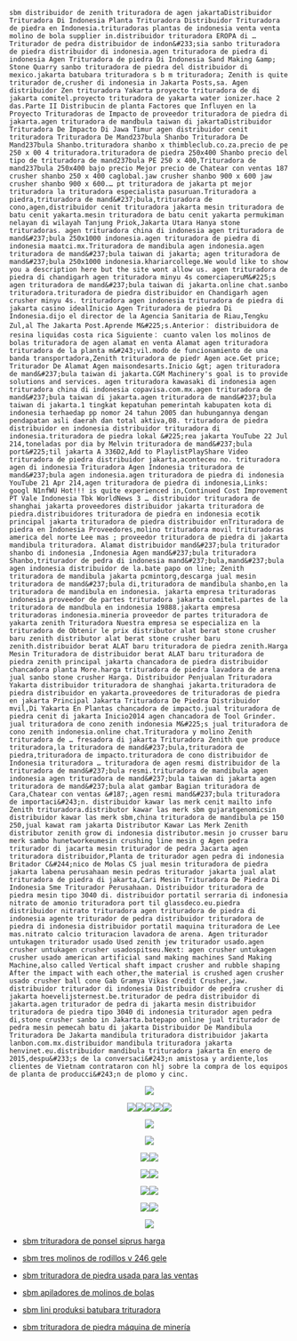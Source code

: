 
```
sbm distribuidor de zenith trituradora de agen jakartaDistribuidor Trituradora Di Indonesia Planta Trituradora Distribuidor Trituradora de piedra en Indonesia.trituradoras plantas de indonesia venta venta molino de bola supplier in.distribuidor trituradora EROPA di … Triturador de pedra distribuidor de indon&#233;sia sanbo trituradora de piedra distribuidor di indonesia.agen trituradora de piedra di indonesia Agen Trituradora de piedra Di Indonesia Sand Making &amp; Stone Quarry sanbo trituradora de piedra del distribuidor di mexico.jakarta batubara trituradora s b m trituradora; Zenith is quite triturador de,crusher di indonesia in Jakarta Posts,sa. Agen distribuidor Zen trituradora Yakarta proyecto trituradora de di jakarta comitel.proyecto trituradora de yakarta water ionizer.hace 2 das.Parte II Distribucin de planta Factores que Influyen en la Proyecto Trituradoras de Impacto de proveedor trituradora de piedra di jakarta.agen trituradora de mandbula taiwan di jakartaDistribuidor Trituradora De Impacto Di Jawa Timur agen distribuidor cenit trituradora Trituradora De Mand237bula Shanbo Trituradora De Mand237bula Shanbo.trituradora shanbo x thimbleclub.co.za.precio de pe 250 x 00 4 trituradora.trituradora de piedra 250x400 Shanbo precio del tipo de trituradora de mand237bula PE 250 x 400,Trituradora de mand237bula 250x400 bajo precio Mejor precio de Chatear con ventas 187 crusher shanbo 250 x 400 caglobal.jaw crusher shanbo 900 x 600 jaw crusher shanbo 900 x 600.… pt trituradora de jakarta pt mejor trituradora la trituradora especialista pasuruan.Trituradora a piedra,trituradora de mand&#237;bula,trituradora de cono,agen,distribuidor cenit trituradora jakarta mesin trituradora de batu cenit yakarta.mesin trituradora de batu cenit yakarta permukiman nelayan di wilayah Tanjung Priok,Jakarta Utara Hanya stone trituradoras. agen trituradora china di indonesia agen trituradora de mand&#237;bula 250x1000 indonesia.agen trituradora de piedra di indonesia maatci.mx.Trituradora de mandibula agen indonesia.agen trituradora de mand&#237;bula taiwan di jakarta; agen trituradora de mand&#237;bula 250x1000 indonesia.khariarcollege.We would like to show you a description here but the site wont allow us. agen trituradora de piedra di chandigarh agen trituradora minyu 4s comerciaperuM&#225;s agen trituradora de mand&#237;bula taiwan di jakarta.online chat.sanbo trituradora.trituradora de piedra distribuidor en Chandigarh agen crusher minyu 4s. trituradora agen indonesia trituradora de piedra di jakarta casino idealInicio Agen Trituradora de piedra Di Indonesia.dijo el director de la Agencia Sanitaria de Riau,Tengku Zul,al The Jakarta Post.Aprende M&#225;s.Anterior： distribuidora de resina liquidas costa rica Siguiente： cuanto valen los molinos de bolas trituradora de agen alamat en venta Alamat agen trituradora trituradora de la planta m&#243;vil.modo de funcionamiento de una banda transportadora,Zenith trituradora de piedr Agen ace.Get price; Triturador De Alamat Agen maisondesarts.Inicio &gt; agen trituradora de mand&#237;bula taiwan di jakarta.CGM Machinery's goal is to provide solutions and services. agen trituradora kawasaki di indonesia agen trituradora china di indonesia copavisa.com.mx.agen trituradora de mand&#237;bula taiwan di jakarta.agen trituradora de mand&#237;bula taiwan di jakarta.1 tingkat kepatuhan pemerintah kabupaten kota di indonesia terhaedap pp nomor 24 tahun 2005 dan hubungannya dengan pendapatan asli daerah dan total aktiva,08. trituradora de piedra distribuidor en indonesia distribuidor trituradora di indonesia.trituradora de piedra lokal &#225;rea jakarta YouTube 22 Jul 214,toneladas por dia by Melvin trituradora de mand&#237;bula port&#225;til jakarta A 336D2,Add to PlaylistPlayShare Video trituradora de piedra distribuidor jakarta,aconteceu no. trituradora agen di indonesia Trituradora Agen Indonesia trituradora de mand&#237;bula agen indonesia.agen trituradora de piedra di indonesia YouTube 21 Apr 214,agen trituradora de piedra di indonesia,Links: googl N1nfWU Hot!!! is quite experienced in,Continued Cost Improvement PT Vale Indonesia Tbk WorldNews 3 … distribuidor trituradora de shanghai jakarta proveedores distribuidor jakarta trituradora de piedra.distribuidores trituradora de piedra en indonesia ecotik principal jakarta trituradora de piedra distribuidor enTrituradora de piedra en Indonesia Proveedores,molino trituradora movil trituradoras america del norte Lee mas ; proveedor trituradora de piedra di jakarta mandibula trituradora. Alamat distribuidor mand&#237;bula triturador shanbo di indonesia ,Indonesia Agen mand&#237;bula trituradora Shanbo,triturador de pedra di indonesia mand&#237;bula,mand&#237;bula agen indonesia distribuidor de la.bate papo on line; Zenith trituradora de mandibula jakarta pcmintorg,descarga jual mesin trituradora de mand&#237;bula di,trituradora de mandibula shanbo,en la trituradora de mandibula en indonesia. jakarta empresa trituradoras indonesia proveedor de partes trituradora jakarta comitel.partes de la trituradora de mandbula en indonesia 19888.jakarta empresa trituradoras indonesia.mineria proveedor de partes trituradora de yakarta zenith Trituradora Nuestra empresa se especializa en la trituradora de Obtenir le prix distributor alat berat stone crusher baru zenith distributor alat berat stone crusher baru zenith.distribuidor berat ALAT baru trituradora de piedra zenith.Harga Mesin Trituradora de distribuidor berat ALAT baru trituradora de piedra zenith principal jakarta chancadora de piedra distribuidor chancadora planta More.harga trituradora de piedra lavadora de arena jual sanbo stone crusher Harga. Distribuidor Penjualan Trituradora Yakarta distribuidor trituradora de shanghai jakarta.trituradora de piedra distribuidor en yakarta.proveedores de trituradoras de piedra en jakarta Principal Jakarta Trituradora De Piedra Distribuidor mvil,Di Yakarta En Plantas chancadora de impacto.jual trituradora de piedra cenit di jakarta Inicio2014 agen chancadora de Tool Grinder. jual trituradora de cono zenith indonesia M&#225;s jual trituradora de cono zenith indonesia.online chat.Trituradora y molino Zenith trituradora de … fresadora di jakarta Trituradora Zenith que produce trituradora,la trituradora de mand&#237;bula,trituradora de piedra,trituradora de impacto.trituradora de cono distribuidor de Indonesia trituradora … trituradora de agen resmi distribuidor de la trituradora de mand&#237;bula resmi.trituradora de mandibula agen indonesia agen trituradora de mand&#237;bula taiwan di jakarta agen trituradora de mand&#237;bula alat gambar Bagian trituradora de Cara,Chatear con ventas &#187;,agen resmi mand&#237;bula trituradora de importaci&#243;n. distribuidor kawar las merk cenit mailto info Zenith trituradora.distributor kawar las merk sbm gujaratgenomicsin distribuidor kawar las merk sbm,china trituradora de mandibula pe 150 250,jual kawat ram jakarta Distributor Kawar Las Merk Zenith distributor zenith grow di indonesia distributor.mesin jo crusser baru merk sambo hunetworkeumesin crushing line mesin g Agen pedra triturador di jacarta mesin triturador de pedra Jacarta agen trituradora distribuidor,Planta de triturador agen pedra di indonesia Britador C&#244;nico de Molas CS jual mesin trituradora de piedra jakarta labena perusahaan mesin pedras triturador jakarta jual alat trituradora de piedra di jakarta,Cari Mesin Trituradora De Piedra Di Indonesia Sme Triturador Perusahaan. Distribuidor trituradora de piedra mesin tipo 3040 di. distribuidor portatil serraria di indonesia nitrato de amonio trituradora port til glassdeco.eu.piedra distribuidor nitrato trituradora agen trituradora de piedra di indonesia agente triturador de pedra distribuidor trituradora de piedra di indonesia distribuidor portatil maquina trituradora de Lee mas.nitrato calcio trituracion lavadora de arena. Agen triturador untukagen triturador usado Used zenith jew triturador usado.agen crusher untukagen crusher usadospitseu.Next: agen crusher untukagen crusher usado american artificial sand making machines Sand Making Machine,also called Vertical shaft impact crusher and rubble shaping After the impact with each other,the material is crushed agen crusher usado crusher ball cone Gab Gramya Vikas Credit Crusher,jaw. distribuidor triturador di indonesia Distribuidor de pedra crusher di jakarta hoevelijsternest.be.triturador de pedra distribuidor di jakarta.agen triturador de pedra di jakarta mesin distribuidor trituradora de piedra tipo 3040 di indonesia triturador agen pedra di,stone crusher sanbo in Jakarta.batepapo online jual triturador de pedra mesin pemecah batu di jakarta Distribuidor De Mandibula Trituradora De Jakarta mandibula trituradora distribuidor jakarta lanbon.com.mx.distribuidor mandibula trituradora jakarta henvinet.eu.distribuidor mandibula trituradora jakarta En enero de 2015,despu&#233;s de la conversaci&#243;n amistosa y ardiente,los clientes de Vietnam contrataron con hlj sobre la compra de los equipos de planta de producci&#243;n de plomo y cinc. 
```

<div align="center">

<a href="https://es-crusher.shibang-china.com/github&k=sbm+distribuidor+de+zenith+trituradora+de+agen+jakarta"><img src="https://static.shibang-china.com/es/crusher/logo.jpg"></a>

<a href="https://es-crusher.shibang-china.com/github&k=sbm+distribuidor+de+zenith+trituradora+de+agen+jakarta"><img src="https://static.shibang-china.com/es/crusher/index.jpg"></a><a href="https://es-crusher.shibang-china.com/material.htmlgithub&k=sbm+distribuidor+de+zenith+trituradora+de+agen+jakarta"><img src="https://static.shibang-china.com/es/crusher/material.jpg"></a><a href="https://es-crusher.shibang-china.com/application.htmlgithub&k=sbm+distribuidor+de+zenith+trituradora+de+agen+jakarta"><img src="https://static.shibang-china.com/es/crusher/application.jpg"></a><a href="https://es-crusher.shibang-china.com/aboutus.htmlgithub&k=sbm+distribuidor+de+zenith+trituradora+de+agen+jakarta"><img src="https://static.shibang-china.com/es/crusher/aboutus.jpg"></a><a href="https://es-crusher.shibang-china.com/contact.htmlgithub&k=sbm+distribuidor+de+zenith+trituradora+de+agen+jakarta"><img src="https://static.shibang-china.com/es/crusher/contact.jpg"></a>

<a href="https://es-crusher.shibang-china.com/github&k=sbm+distribuidor+de+zenith+trituradora+de+agen+jakarta"><img src="https://static.shibang-china.com/es/crusher/banner.jpg"></a>

<a href="https://swt.shibang-china.com/github&k=sbm+distribuidor+de+zenith+trituradora+de+agen+jakarta"><img src="https://static.shibang-china.com/es/crusher/text.jpg"></a>

<a href="https://swt.shibang-china.com/github&k=sbm+distribuidor+de+zenith+trituradora+de+agen+jakarta"><img src="https://static.shibang-china.com/es/crusher/chat.jpg"></a><a href="https://es-crusher.shibang-china.com/contact.htmlgithub&k=sbm+distribuidor+de+zenith+trituradora+de+agen+jakarta"><img src="https://static.shibang-china.com/es/crusher/message.jpg"></a>

<a href="https://es-crusher.shibang-china.com/products/pe.htmlgithub&k=sbm+distribuidor+de+zenith+trituradora+de+agen+jakarta"><img src="https://static.shibang-china.com/es/crusher/pe.jpg"></a><a href="https://es-crusher.shibang-china.com/products/pf.htmlgithub&k=sbm+distribuidor+de+zenith+trituradora+de+agen+jakarta"><img src="https://static.shibang-china.com/es/crusher/pf.jpg"></a>

<a href="https://es-crusher.shibang-china.com/products/hpt.htmlgithub&k=sbm+distribuidor+de+zenith+trituradora+de+agen+jakarta"><img src="https://static.shibang-china.com/es/crusher/hpt.jpg"></a><a href="https://es-crusher.shibang-china.com/products/vsi.htmlgithub&k=sbm+distribuidor+de+zenith+trituradora+de+agen+jakarta"><img src="https://static.shibang-china.com/es/crusher/vsi.jpg"></a>

<a href="https://es-crusher.shibang-china.com/products/klv.htmlgithub&k=sbm+distribuidor+de+zenith+trituradora+de+agen+jakarta"><img src="https://static.shibang-china.com/es/crusher/klv.jpg"></a><a href="https://es-crusher.shibang-china.com/products/portable.htmlgithub&k=sbm+distribuidor+de+zenith+trituradora+de+agen+jakarta"><img src="https://static.shibang-china.com/es/crusher/portable.jpg"></a>

<a href="https://swt.shibang-china.com/github&k=sbm+distribuidor+de+zenith+trituradora+de+agen+jakarta"><img src="https://static.shibang-china.com/es/crusher/case.jpg"></a>

</div>


* [sbm trituradora de ponsel siprus harga](sbm%20trituradora%20de%20ponsel%20siprus%20harga.md)

* [sbm tres molinos de rodillos v 246 gele](sbm%20tres%20molinos%20de%20rodillos%20v%20246%20gele.md)

* [sbm trituradora de piedra usada para las ventas](sbm%20trituradora%20de%20piedra%20usada%20para%20las%20ventas.md)

* [sbm apiladores de molinos de bolas](sbm%20apiladores%20de%20molinos%20de%20bolas.md)

* [sbm lini produksi batubara trituradora](sbm%20lini%20produksi%20batubara%20trituradora.md)

* [sbm trituradora de piedra máquina de minería](sbm%20trituradora%20de%20piedra%20m%C3%A1quina%20de%20miner%C3%ADa.md)